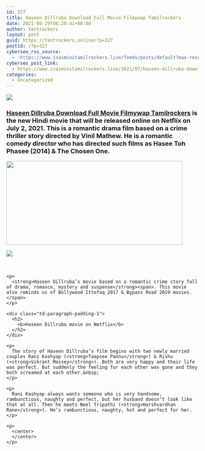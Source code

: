 ```yaml
---
id: 327
title: Haseen Dillruba Download Full Movie Filmywap Tamilrockers
date: 2021-08-29T06:20:41+00:00
author: tentrockers
layout: post
guid: https://tentrockers.online/?p=327
postid: /?p=327
cyberseo_rss_source:
  - 'https://www.isaiminitamilrockers.live/feeds/posts/default?max-results=150&start-index=1'
cyberseo_post_link:
  - https://www.isaiminitamilrockers.live/2021/07/haseen-dillruba-download-full-movie.html
categories:
  - Uncategorized
---
```

<div class="media_block">
  <img src="https://1.bp.blogspot.com/-9PdPZdo3mas/YN71inKheKI/AAAAAAAAA_I/0fJ0e_Ab8TEppmySKUhoBstbKcPEZd8rwCLcBGAsYHQ/s72-w461-h220-c/Haseen-Dillruba-Full-Movie-Download.jpg" class="media_thumbnail" />
</div>

<meta content="Haseen Dillruba Download Full Movie Filmywap Tamilrockers &nbsp;is the new Hindi movie that will be released online on Netflix on July 2, 2021.&nbsp; ..." name="twitter:description" />

  


<center>
</center>

### [Haseen Dillruba Download Full Movie Filmywap Tamilrockers](https://www.tamilrockers.co.nz/haseen-dillruba-full-movie-download-480p-720p-hd-online-tamilrockers/)<span><span>&nbsp;is the new Hindi movie that will be released online on Netflix on July 2, 2021.&nbsp;</span><span>This is a romantic drama film based on a crime thriller story directed by Vinil Mathew.</span><span>&nbsp;He is a romantic comedy director who has directed such films as Hasee Toh Phasee (2014) & The Chosen One.&nbsp;</span></span>

<div>
  <span></p> 
  
  <div class="separator">
    <a href="https://1.bp.blogspot.com/-9PdPZdo3mas/YN71inKheKI/AAAAAAAAA_I/0fJ0e_Ab8TEppmySKUhoBstbKcPEZd8rwCLcBGAsYHQ/s1280/Haseen-Dillruba-Full-Movie-Download.jpg" imageanchor="1"><img loading="lazy" border="0" data-original-height="720" data-original-width="1280" height="220" src="https://1.bp.blogspot.com/-9PdPZdo3mas/YN71inKheKI/AAAAAAAAA_I/0fJ0e_Ab8TEppmySKUhoBstbKcPEZd8rwCLcBGAsYHQ/w461-h220/Haseen-Dillruba-Full-Movie-Download.jpg" width="461" /></a>
  </div>
  
  <p>
  </p>
  
  <div class="separator">
    <a href="https://www.tamilrockers.co.nz/haseen-dillruba-full-movie-download-480p-720p-hd-online-tamilrockers/" imageanchor="1"><img border="0" data-original-height="250" data-original-width="300" src="https://1.bp.blogspot.com/-nfbzYVobUik/YMlpOerzdgI/AAAAAAAAA3Y/aAupsOUs_WMY6Lv7R1OtZhI6OqaRh-YAwCPcBGAYYCw/s0/e854879156f0849f3d27a89db88ed039.png" /></a>
  </div>
  
  <p>
    <span><br /></span></span></div> 
    
    <p>
      <strong>Haseen Dillruba’s movie based on a romantic crime story full of drama, romance, mystery and suspense</strong><span>. This movie also reminds us of Bollywood Ittefaq 2017 & Bypass Road 2019 movies.</span>
    </p>
    
    <div class="td-paragraph-padding-1">
      <h2>
        <b>Haseen Dillruba movie on Netflix</b>
      </h2>
    </div>
    
    <p>
      The story of Haseen Dillruba’s film begins with two newly married couples Rani Kashyap (<strong>Taapsee Pannu</strong>) & Rishu (<strong>Vikrant Massey</strong>). Both are very happy and their life was perfect. But suddenly the feeling for each other was gone and they both screamed at each other.&nbsp;
    </p>
    
    <p>
      Rani Kashyap always wants someone who is very handsome, rambunctious, naughty and perfect, but her husband doesn’t look like that at all. Then he meets Neel Tripathi (<strong>Harshvardhan Rane</strong>). He’s rambunctious, naughty, hot and perfect for her.
    </p>
    
    <p>
      <center>
      </center>
    </p>